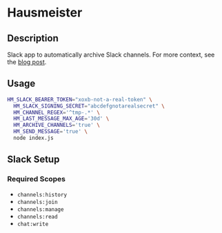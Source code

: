 # Hausmeister

## Description

Slack app to automatically archive Slack channels. For more context, see the [blog post](https://dev.to/frosnerd/hausmeister-automating-slack-channel-archiving-using-github-actions-3e5h).

## Usage

```bash
HM_SLACK_BEARER_TOKEN="xoxb-not-a-real-token" \
  HM_SLACK_SIGNING_SECRET="abcdefgnotarealsecret" \
  HM_CHANNEL_REGEX='^tmp-.*' \
  HM_LAST_MESSAGE_MAX_AGE='30d' \
  HM_ARCHIVE_CHANNELS='true' \
  HM_SEND_MESSAGE='true' \
  node index.js
```

## Slack Setup

### Required Scopes

- `channels:history`
- `channels:join`
- `channels:manage`
- `channels:read`
- `chat:write`
